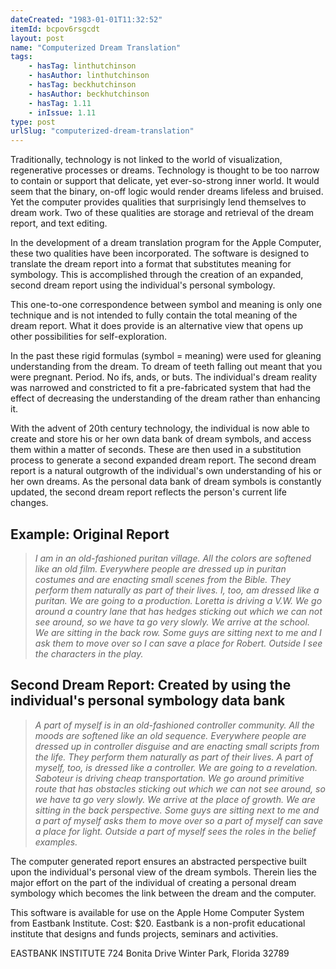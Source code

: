 ```yaml
---
dateCreated: "1983-01-01T11:32:52"
itemId: bcpov6rsgcdt
layout: post
name: "Computerized Dream Translation"
tags:
    - hasTag: linthutchinson
    - hasAuthor: linthutchinson
    - hasTag: beckhutchinson
    - hasAuthor: beckhutchinson
    - hasTag: 1.11
    - inIssue: 1.11
type: post
urlSlug: "computerized-dream-translation"
---
```


Traditionally, technology is not linked to the world of visualization, regenerative processes or dreams. Technology is thought to be too narrow to contain or support that delicate, yet ever-so-strong inner world. It would seem that the binary, on-off logic would render dreams lifeless and bruised. Yet the computer provides qualities that surprisingly lend themselves to dream work. Two of these qualities are storage and retrieval of the dream report, and text editing.

In the development of a dream translation program for the Apple Computer, these two qualities have been incorporated. The software is designed to translate the dream report into a format that substitutes meaning for symbology. This is accomplished through the creation of an expanded, second dream report using the individual's personal symbology.

This one-to-one correspondence between symbol and meaning is only one technique and is not intended to fully contain the total meaning of the dream report. What it does provide is an alternative view that opens up other possibilities for self-exploration.

In the past these rigid formulas (symbol = meaning) were used for gleaning understanding from the dream. To dream of teeth falling out meant that you were pregnant. Period. No ifs, ands, or buts. The individual's dream reality was narrowed and constricted to fit a pre-fabricated system that had the effect of decreasing the understanding of the dream rather than enhancing it.

With the advent of 20th century technology, the individual is now able to create and store his or her own data bank of dream symbols, and access them within a matter of seconds. These are then used in a substitution process to generate a second expanded dream report. The second dream report is a natural outgrowth of the individual's own understanding of his or her own dreams. As the personal data bank of dream symbols is constantly updated, the second dream report reflects the person's current life changes.

## Example: Original Report

> _I am in an old-fashioned puritan village. All the colors are softened like an old film. Everywhere people are dressed up in puritan costumes and are enacting small scenes from the Bible. They perform them naturally as part of their lives. I, too, am dressed like a puritan. We are going to a production. Loretta is driving a V.W. We go around a country lane that has hedges sticking out which we can not see around, so we have ta go very slowly. We arrive at the school. We are sitting in the back row. Some guys are sitting next to me and I ask them to move over so I can save a place for Robert. Outside I see the characters in the play._

## Second Dream Report: Created by using the individual's personal symbology data bank

> _A part of myself is in an old-fashioned controller community. All the moods are softened like an old sequence. Everywhere people are dressed up in controller disguise and are enacting small scripts from the life. They perform them naturally as part of their lives. A part of myself, too, is dressed like a controller. We are going to a revelation. Saboteur is driving cheap transportation. We go around primitive route that has obstacles sticking out which we can not see around, so we have ta go very slowly. We arrive at the place of growth. We are sitting in the back perspective. Some guys are sitting next to me and a part of myself asks them to move over so a part of myself can save a place for light. Outside a part of myself sees the roles in the belief examples._

The computer generated report ensures an abstracted perspective built upon the individual's personal view of the dream symbols. Therein lies the major effort on the part of the individual of creating a personal dream symbology which becomes the link between the dream and the computer.

This software is available for use on the Apple Home Computer System from Eastbank Institute. Cost: $20. Eastbank is a non-profit educational institute that designs and funds projects, seminars and activities.

EASTBANK INSTITUTE
724 Bonita Drive
Winter Park, Florida 32789
